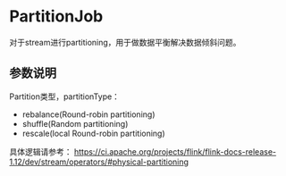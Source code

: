 # PartitionJob

对于stream进行partitioning，用于做数据平衡解决数据倾斜问题。

## 参数说明

Partition类型，partitionType：

- rebalance(Round-robin partitioning)
- shuffle(Random partitioning)
- rescale(local Round-robin partitioning)

具体逻辑请参考：
https://ci.apache.org/projects/flink/flink-docs-release-1.12/dev/stream/operators/#physical-partitioning

